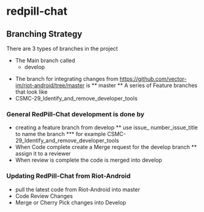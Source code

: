 # redpill-chat

## Branching Strategy
There are 3 types of branches in the project
- The Main branch called
  - develop
* The branch for integrating changes from https://github.com/vector-im/riot-android/tree/master is
** master
** A series of Feature branches that look like 
* CSMC-29_Identify_and_remove_developer_tools

### General RedPill-Chat development is done by 
* creating a feature branch from develop
** use issue_ number_issue_title to name the branch
*** for example CSMC-29_Identify_and_remove_developer_tools
* When Code complete create a Merge request for the develop branch
** assign it to a reviewer
* When review is complete the code is merged into develop 

### Updating RedPill-Chat from Riot-Android
* pull the latest code from Riot-Android into master
* Code Review Changes
* Merge or Cherry Pick changes into Develop

